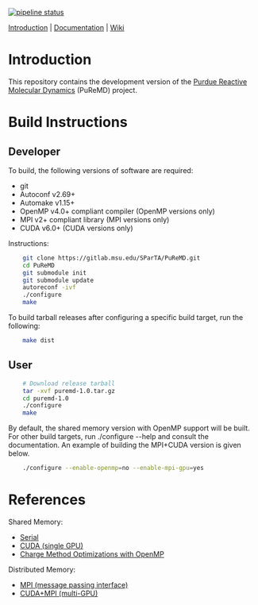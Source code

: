 [![pipeline status](https://gitlab.com/ohearnk/PuReMD/badges/master/pipeline.svg)](https://gitlab.com/ohearnk/PuReMD/commits/master)

[Introduction](https://gitlab.msu.edu/SParTA/PuReMD#introduction) |
[Documentation](https://gitlab.msu.edu/SParTA/PuReMD/doc) |
[Wiki](https://gitlab.msu.edu/SParTA/PuReMD/wikis/home)

# Introduction

This repository contains the development version of the
[Purdue Reactive Molecular Dynamics](https://www.cs.purdue.edu/puremd) (PuReMD) project.

# Build Instructions

## Developer

To build, the following versions of software are required:

- git
- Autoconf v2.69+
- Automake v1.15+
- OpenMP v4.0+ compliant compiler (OpenMP versions only)
- MPI v2+ compliant library (MPI versions only)
- CUDA v6.0+ (CUDA versions only)

Instructions:
```bash
	git clone https://gitlab.msu.edu/SParTA/PuReMD.git
	cd PuReMD
	git submodule init
	git submodule update
	autoreconf -ivf
	./configure
	make
```

To build tarball releases after configuring a specific build target, run the following:

```bash
	make dist
```

## User

```bash
	# Download release tarball
	tar -xvf puremd-1.0.tar.gz
	cd puremd-1.0
	./configure
	make
```

By default, the shared memory version with OpenMP support will be built. For other build targets,
run ./configure --help and consult the documentation. An example of building the MPI+CUDA version
is given below.

```bash
	./configure --enable-openmp=no --enable-mpi-gpu=yes
```

# References

Shared Memory:
- [Serial](https://www.cs.purdue.edu/puremd/docs/80859.pdf)
- [CUDA (single GPU)](http://dx.doi.org/10.1016/j.jcp.2014.04.035)
- [Charge Method Optimizations with OpenMP](https://doi.org/10.1109/ScalA.2016.006)

Distributed Memory:
- [MPI (message passing interface)](https://www.cs.purdue.edu/puremd/docs/Parallel-Reactive-Molecular-Dynamics.pdf)
- [CUDA+MPI (multi-GPU)](https://www.cs.purdue.edu/puremd/docs/pgpuremd.pdf)

